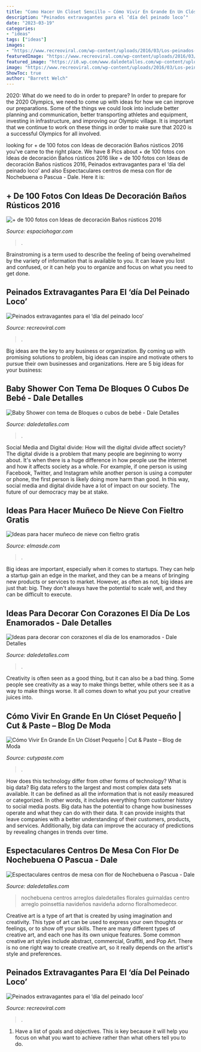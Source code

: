 ```yaml
---
title: "Como Hacer Un Clóset Sencillo ~ Cómo Vivir En Grande En Un Clóset Pequeño"
description: "Peinados extravagantes para el ‘día del peinado loco’"
date: "2023-03-19"
categories:
- "ideas"
tags: ["ideas"]
images:
- "https://www.recreoviral.com/wp-content/uploads/2016/03/Los-peinados-más-extravagantes-del-día-del-peinado-loco-1.jpg"
featuredImage: "https://www.recreoviral.com/wp-content/uploads/2016/03/Los-peinados-más-extravagantes-del-día-del-peinado-loco-1.jpg"
featured_image: "https://i0.wp.com/www.daledetalles.com/wp-content/uploads/2017/10/centro-de-mesa-con-noche-buena11.jpg"
image: "https://www.recreoviral.com/wp-content/uploads/2016/03/Los-peinados-más-extravagantes-del-día-del-peinado-loco-1.jpg"
ShowToc: true
author: "Barrett Welch"
---
```



2020: What do we need to do in order to prepare?
In order to prepare for the 2020 Olympics, we need to come up with ideas for how we can improve our preparations. Some of the things we could look into include better planning and communication, better transporting athletes and equipment, investing in infrastructure, and improving our Olympic village. It is important that we continue to work on these things in order to make sure that 2020 is a successful Olympics for all involved.

	

		
looking for + de 100 fotos con Ideas de decoración Baños rústicos 2016 you've came to the right place. We have 8 Pics about + de 100 fotos con Ideas de decoración Baños rústicos 2016 like + de 100 fotos con Ideas de decoración Baños rústicos 2016, Peinados extravagantes para el ‘día del peinado loco’ and also Espectaculares centros de mesa con flor de Nochebuena o Pascua - Dale. Here it is:
		
    
## + De 100 Fotos Con Ideas De Decoración Baños Rústicos 2016

<img loading=lazy src="http://espaciohogar.com/wp-content/uploads/2016/04/banos-rusticos-pequenos-ceramica.jpg" onerror="this.onerror=null;this.src='https://tse2.mm.bing.net/th?id=OIP.tZxWha2TGlw_zwGQuFL8DwHaJ3&amp;pid=15.1';" alt="+ de 100 fotos con Ideas de decoración Baños rústicos 2016">

_Source: espaciohogar.com_

>. 

	

Brainstroming is a term used to describe the feeling of being overwhelmed by the variety of information that is available to you. It can leave you lost and confused, or it can help you to organize and focus on what you need to get done.

    
## Peinados Extravagantes Para El ‘día Del Peinado Loco’

<img loading=lazy src="https://www.recreoviral.com/wp-content/uploads/2016/03/Los-peinados-más-extravagantes-del-día-del-peinado-loco-1.jpg" onerror="this.onerror=null;this.src='https://tse1.mm.bing.net/th?id=OIP.n2HddM7mfBlktzI9nWmSTwHaI4&amp;pid=15.1';" alt="Peinados extravagantes para el ‘día del peinado loco’">

_Source: recreoviral.com_

>. 

	

Big ideas are the key to any business or organization. By coming up with promising solutions to problem, big ideas can inspire and motivate others to pursue their own businesses and organizations. Here are 5 big ideas for your business: 

    
## Baby Shower Con Tema De Bloques O Cubos De Bebé - Dale Detalles

<img loading=lazy src="https://i2.wp.com/www.daledetalles.com/wp-content/uploads/2016/09/cubo6.jpg" onerror="this.onerror=null;this.src='https://tse2.mm.bing.net/th?id=OIP.Du4b4KHAy4ltjrrk5gePAwHaLH&amp;pid=15.1';" alt="Baby Shower con tema de Bloques o cubos de bebé - Dale Detalles">

_Source: daledetalles.com_

>. 

	

Social Media and Digital divide: How will the digital divide affect society?
The digital divide is a problem that many people are beginning to worry about. It's when there is a huge difference in how people use the internet and how it affects society as a whole. For example, if one person is using Facebook, Twitter, and Instagram while another person is using a computer or phone, the first person is likely doing more harm than good. In this way, social media and digital divide have a lot of impact on our society. The future of our democracy may be at stake.

    
## Ideas Para Hacer Muñeco De Nieve Con Fieltro Gratis

<img loading=lazy src="http://elmasde.com/wp-content/uploads/2015/10/Ideas-para-hacer-muñeco-de-nieve-con-fieltro-gratis02.jpg" onerror="this.onerror=null;this.src='https://tse3.mm.bing.net/th?id=OIP.DCoveSKZ4bmcsV8vUAhXfgAAAA&amp;pid=15.1';" alt="Ideas para hacer muñeco de nieve con fieltro gratis">

_Source: elmasde.com_

>. 

	

Big ideas are important, especially when it comes to startups. They can help a startup gain an edge in the market, and they can be a means of bringing new products or services to market. However, as often as not, big ideas are just that: big. They don't always have the potential to scale well, and they can be difficult to execute.

    
## Ideas Para Decorar Con Corazones El Día De Los Enamorados - Dale Detalles

<img loading=lazy src="https://i1.wp.com/www.daledetalles.com/wp-content/uploads/2018/01/decoracion-con-corazones.jpg?resize=500%2C749" onerror="this.onerror=null;this.src='https://tse4.mm.bing.net/th?id=OIP.0dd1SyxP9yv9-3Lje0TEPAHaLG&amp;pid=15.1';" alt="Ideas para decorar con corazones el día de los enamorados - Dale Detalles">

_Source: daledetalles.com_

>. 

	

Creativity is often seen as a good thing, but it can also be a bad thing. Some people see creativity as a way to make things better, while others see it as a way to make things worse. It all comes down to what you put your creative juices into.

    
## Cómo Vivir En Grande En Un Clóset Pequeño | Cut &amp; Paste – Blog De Moda

<img loading=lazy src="http://www.cutypaste.com/wp-content/uploads/2014/06/Extra-Closet-Space.jpg" onerror="this.onerror=null;this.src='https://tse4.mm.bing.net/th?id=OIP.G4hot0ca3m9uCp0Fv0_LkAHaJF&amp;pid=15.1';" alt="Cómo Vivir En Grande En Un Clóset Pequeño | Cut &amp; Paste – Blog de Moda">

_Source: cutypaste.com_

>. 

	

How does this technology differ from other forms of technology?
What is big data? Big data refers to the largest and most complex data sets available. It can be defined as all the information that is not easily measured or categorized. In other words, it includes everything from customer history to social media posts.
Big data has the potential to change how businesses operate and what they can do with their data. It can provide insights that leave companies with a better understanding of their customers, products, and services. Additionally, big data can improve the accuracy of predictions by revealing changes in trends over time.

    
## Espectaculares Centros De Mesa Con Flor De Nochebuena O Pascua - Dale

<img loading=lazy src="https://i0.wp.com/www.daledetalles.com/wp-content/uploads/2017/10/centro-de-mesa-con-noche-buena11.jpg" onerror="this.onerror=null;this.src='https://tse3.mm.bing.net/th?id=OIP.e5PieA4kapkgUUeqFY7zbQHaGB&amp;pid=15.1';" alt="Espectaculares centros de mesa con flor de Nochebuena o Pascua - Dale">

_Source: daledetalles.com_

>nochebuena centros arreglos daledetalles florales guirnaldas centro arreglo poinsettia navideños navideña adorno floralhomedecor. 

	

Creative art is a type of art that is created by using imagination and creativity. This type of art can be used to express your own thoughts or feelings, or to show off your skills. There are many different types of creative art, and each one has its own unique features. Some common creative art styles include abstract, commercial, Graffiti, and Pop Art. There is no one right way to create creative art, so it really depends on the artist's style and preferences.

    
## Peinados Extravagantes Para El ‘día Del Peinado Loco’

<img loading=lazy src="https://www.recreoviral.com/wp-content/uploads/2016/03/Los-peinados-más-extravagantes-del-día-del-peinado-loco-14.jpg" onerror="this.onerror=null;this.src='https://tse4.mm.bing.net/th?id=OIP.yPGKhQ5ECTgxH3T-crqhDgHaJ3&amp;pid=15.1';" alt="Peinados extravagantes para el ‘día del peinado loco’">

_Source: recreoviral.com_

>. 

	

1. Have a list of goals and objectives. This is key because it will help you focus on what you want to achieve rather than what others tell you to do.

